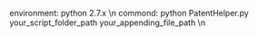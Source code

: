 
environment: python 2.7.x \n
commond: python PatentHelper.py your_script_folder_path your_appending_file_path \n
